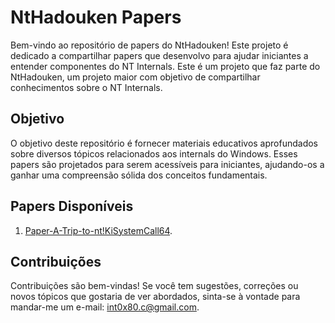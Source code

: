 # NtHadouken Papers

Bem-vindo ao repositório de papers do NtHadouken! Este projeto é dedicado a compartilhar papers que desenvolvo para ajudar iniciantes a entender componentes do NT Internals. Este é um projeto que faz parte do NtHadouken, um projeto maior com objetivo de compartilhar conhecimentos sobre o NT Internals.

## Objetivo

O objetivo deste repositório é fornecer materiais educativos aprofundados sobre diversos tópicos relacionados aos internals do Windows. Esses papers são projetados para serem acessíveis para iniciantes, ajudando-os a ganhar uma compreensão sólida dos conceitos fundamentais.

## Papers Disponíveis

1. [Paper-A-Trip-to-nt!KiSystemCall64](https://github.com/lnt0x80/NtHadouken-Papers/blob/main/Papers/Paper-A-trip-to-nt!KiSystemCall64.pdf).

## Contribuições

Contribuições são bem-vindas! Se você tem sugestões, correções ou novos tópicos que gostaria de ver abordados, sinta-se à vontade para mandar-me um e-mail: int0x80.c@gmail.com.
